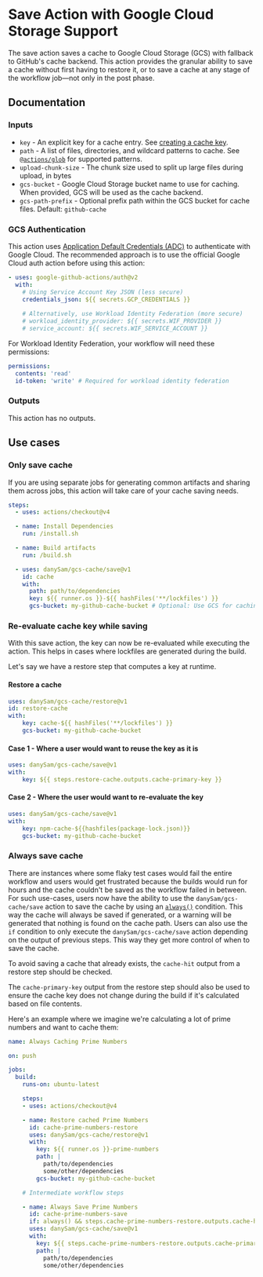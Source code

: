 # Save Action with Google Cloud Storage Support

The save action saves a cache to Google Cloud Storage (GCS) with fallback to GitHub's cache backend. This action provides the granular ability to save a cache without first having to restore it, or to save a cache at any stage of the workflow job—not only in the post phase.

## Documentation

### Inputs

* `key` - An explicit key for a cache entry. See [creating a cache key](../README.md#creating-a-cache-key).
* `path` - A list of files, directories, and wildcard patterns to cache. See [`@actions/glob`](https://github.com/actions/toolkit/tree/main/packages/glob) for supported patterns.
* `upload-chunk-size` - The chunk size used to split up large files during upload, in bytes
* `gcs-bucket` - Google Cloud Storage bucket name to use for caching. When provided, GCS will be used as the cache backend.
* `gcs-path-prefix` - Optional prefix path within the GCS bucket for cache files. Default: `github-cache`

### GCS Authentication

This action uses [Application Default Credentials (ADC)](https://cloud.google.com/docs/authentication/application-default-credentials) to authenticate with Google Cloud. The recommended approach is to use the official Google Cloud auth action before using this action:

```yaml
- uses: google-github-actions/auth@v2
  with:
    # Using Service Account Key JSON (less secure)
    credentials_json: ${{ secrets.GCP_CREDENTIALS }}
    
    # Alternatively, use Workload Identity Federation (more secure)
    # workload_identity_provider: ${{ secrets.WIF_PROVIDER }}
    # service_account: ${{ secrets.WIF_SERVICE_ACCOUNT }}
```

For Workload Identity Federation, your workflow will need these permissions:
```yaml
permissions:
  contents: 'read'
  id-token: 'write' # Required for workload identity federation
```

### Outputs

This action has no outputs.

## Use cases


### Only save cache

If you are using separate jobs for generating common artifacts and sharing them across jobs, this action will take care of your cache saving needs.

```yaml
steps:
  - uses: actions/checkout@v4

  - name: Install Dependencies
    run: /install.sh

  - name: Build artifacts
    run: /build.sh

  - uses: danySam/gcs-cache/save@v1
    id: cache
    with:
      path: path/to/dependencies
      key: ${{ runner.os }}-${{ hashFiles('**/lockfiles') }}
      gcs-bucket: my-github-cache-bucket # Optional: Use GCS for caching
```

### Re-evaluate cache key while saving

With this save action, the key can now be re-evaluated while executing the action. This helps in cases where lockfiles are generated during the build.

Let's say we have a restore step that computes a key at runtime.

#### Restore a cache

```yaml
uses: danySam/gcs-cache/restore@v1
id: restore-cache
with:
    key: cache-${{ hashFiles('**/lockfiles') }}
    gcs-bucket: my-github-cache-bucket
```

#### Case 1 - Where a user would want to reuse the key as it is
```yaml
uses: danySam/gcs-cache/save@v1
with:
    key: ${{ steps.restore-cache.outputs.cache-primary-key }}
```

#### Case 2 - Where the user would want to re-evaluate the key

```yaml
uses: danySam/gcs-cache/save@v1
with:
    key: npm-cache-${{hashfiles(package-lock.json)}}
    gcs-bucket: my-github-cache-bucket
```

### Always save cache

There are instances where some flaky test cases would fail the entire workflow and users would get frustrated because the builds would run for hours and the cache couldn't be saved as the workflow failed in between.
For such use-cases, users now have the ability to use the `danySam/gcs-cache/save` action to save the cache by using an [`always()`](https://docs.github.com/actions/writing-workflows/choosing-what-your-workflow-does/expressions#always) condition.
This way the cache will always be saved if generated, or a warning will be generated that nothing is found on the cache path. Users can also use the `if` condition to only execute the `danySam/gcs-cache/save` action depending on the output of previous steps. This way they get more control of when to save the cache.

To avoid saving a cache that already exists, the `cache-hit` output from a restore step should be checked.

The `cache-primary-key` output from the restore step should also be used to ensure
the cache key does not change during the build if it's calculated based on file contents.

Here's an example where we imagine we're calculating a lot of prime numbers and want to cache them:

```yaml
name: Always Caching Prime Numbers

on: push

jobs:
  build:
    runs-on: ubuntu-latest

    steps:
    - uses: actions/checkout@v4

    - name: Restore cached Prime Numbers
      id: cache-prime-numbers-restore
      uses: danySam/gcs-cache/restore@v1
      with:
        key: ${{ runner.os }}-prime-numbers
        path: |
          path/to/dependencies
          some/other/dependencies
        gcs-bucket: my-github-cache-bucket

    # Intermediate workflow steps

    - name: Always Save Prime Numbers
      id: cache-prime-numbers-save
      if: always() && steps.cache-prime-numbers-restore.outputs.cache-hit != 'true'
      uses: danySam/gcs-cache/save@v1
      with:
        key: ${{ steps.cache-prime-numbers-restore.outputs.cache-primary-key }}
        path: |
          path/to/dependencies
          some/other/dependencies
```
